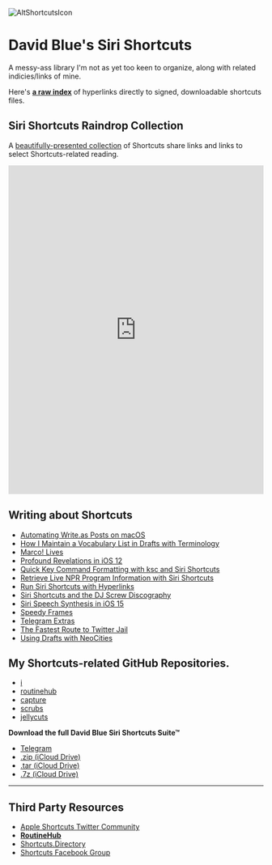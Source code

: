 ![AltShortcutsIcon](https://user-images.githubusercontent.com/43663476/161187519-7256210f-6f58-47d4-9577-e76bfc14f99f.jpeg)

# David Blue's Siri Shortcuts

A messy-ass library I'm not as yet too keen to organize, along with related indicies/links of mine.

Here's [**a raw index**](https://github.com/extratone/shortcuts/blob/main/signedindex.md) of hyperlinks directly to signed, downloadable shortcuts files.

## Siri Shortcuts Raindrop Collection

A [beautifully-presented collection](https://raindrop.io/davidblue/siri-shortcuts-21598130) of Shortcuts share links and links to select Shortcuts-related reading.

<iframe style="border: 0; width: 100%; height: 650px;" allowfullscreen frameborder="0" src="https://raindrop.io/davidblue/siri-shortcuts-21598130/embed/sort=-created&hide=header%2C+excerpt%2C+info%2C+add"></iframe>

## Writing about Shortcuts

- [Automating Write.as Posts on macOS](https://bilge.world/automating-writeas-posts)
- [How I Maintain a Vocabulary List in Drafts with Terminology](https://bilge.world/drafts-terminology-vocabulary)
- [Marco! Lives](https://bilge.world/marco)
- [Profound Revelations in iOS 12](https://bilge.world/siri-shortcuts-ios12-review)
- [Quick Key Command Formatting with ksc and Siri Shortcuts](https://bilge.world/ksc-shortcut)
- [Retrieve Live NPR Program Information with Siri Shortcuts](https://bilge.world/npr-siri-shortcuts)
- [Run Siri Shortcuts with Hyperlinks](https://bilge.world/run-siri-shortcuts-with-hyperlinks)
- [Siri Shortcuts and the DJ Screw Discography](**https://bilge.world/dj-screw-shortcuts**)
- [Siri Speech Synthesis in iOS 15](https://bilge.world/siri-tts)
- [Speedy Frames](https://bilge.world/speedy-frames)
- [Telegram Extras](https://bilge.world/telegram-extras)
- [The Fastest Route to Twitter Jail](https://bilge.world/twitter-jail)
- [Using Drafts with NeoCities](https://bilge.world/using-drafts-with-neocities)

## My Shortcuts-related GitHub Repositories.

- [i](https://github.com/extratone/i)
- [routinehub](https://github.com/extratone/routinehub)
- [capture](https://github.com/extratone/capture)
- [scrubs](https://github.com/extratone/scrubs) 
- [jellycuts](https://github.com/extratone/jellycuts)

**Download the full David Blue Siri Shortcuts Suite™**
- [Telegram](https://t.me/extratone/10876)
- [.zip (iCloud Drive)](https://www.icloud.com/iclouddrive/090WZyVe9rGUJA_6MYUtA1Mdg#DavidBlueFullShortcutsSuite03312022-225743)
- [.tar (iCloud Drive)](https://www.icloud.com/iclouddrive/055HG3do68dvVwLyqNmPeCBGw#DavidBlueFullShortcutsSuite03312022-225658)
- [.7z (iCloud Drive)](https://www.icloud.com/iclouddrive/08amblz4oVhB71NErt_qIDQHQ#DavidBlueFullShortcutsSuite03312022-225936)


---

## Third Party Resources

- [Apple Shortcuts Twitter Community](https://twitter.com/i/communities/1471151406451085313) 
- [**RoutineHub**](https://routinehub.co)
- [Shortcuts.Directory](https://shortcuts.directory) 
- [Shortcuts Facebook Group](https://www.facebook.com/groups/1348338781970212)